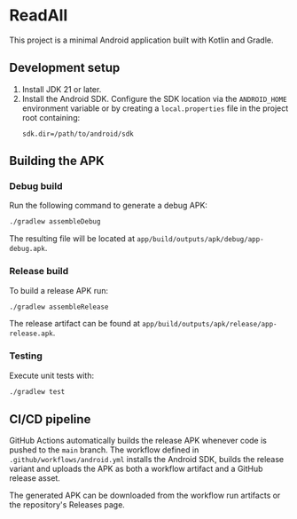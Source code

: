 # ReadAll

This project is a minimal Android application built with Kotlin and Gradle.

## Development setup

1. Install JDK 21 or later.
2. Install the Android SDK. Configure the SDK location via the `ANDROID_HOME` environment variable or by creating a `local.properties` file in the project root containing:
   ```
   sdk.dir=/path/to/android/sdk
   ```

## Building the APK

### Debug build

Run the following command to generate a debug APK:

```bash
./gradlew assembleDebug
```

The resulting file will be located at `app/build/outputs/apk/debug/app-debug.apk`.

### Release build

To build a release APK run:

```bash
./gradlew assembleRelease
```

The release artifact can be found at `app/build/outputs/apk/release/app-release.apk`.

### Testing

Execute unit tests with:

```bash
./gradlew test
```

## CI/CD pipeline

GitHub Actions automatically builds the release APK whenever code is pushed to the `main` branch. The workflow defined in `.github/workflows/android.yml` installs the Android SDK, builds the release variant and uploads the APK as both a workflow artifact and a GitHub release asset.

The generated APK can be downloaded from the workflow run artifacts or the repository's Releases page.
